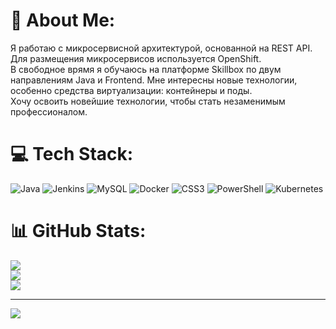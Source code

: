 # 💫 About Me:
Я работаю с микросервисной архитектурой, основанной на REST API. Для размещения микросервисов используется OpenShift. <br>В свободное врямя я обучаюсь на платформе Skillbox по двум направлениям Java и Frontend. Мне интересны новые технологии, особенно средства виртуализации: контейнеры и поды.<br>Хочу освоить новейшие технологии, чтобы стать незаменимым профессионалом.


# 💻 Tech Stack:
![Java](https://img.shields.io/badge/java-%23ED8B00.svg?style=for-the-badge&logo=openjdk&logoColor=white) ![Jenkins](https://img.shields.io/badge/jenkins-%232C5263.svg?style=for-the-badge&logo=jenkins&logoColor=white) ![MySQL](https://img.shields.io/badge/mysql-%2300000f.svg?style=for-the-badge&logo=mysql&logoColor=white) ![Docker](https://img.shields.io/badge/docker-%230db7ed.svg?style=for-the-badge&logo=docker&logoColor=white) ![CSS3](https://img.shields.io/badge/css3-%231572B6.svg?style=for-the-badge&logo=css3&logoColor=white) ![PowerShell](https://img.shields.io/badge/PowerShell-%235391FE.svg?style=for-the-badge&logo=powershell&logoColor=white) ![Kubernetes](https://img.shields.io/badge/kubernetes-%23326ce5.svg?style=for-the-badge&logo=kubernetes&logoColor=white)
# 📊 GitHub Stats:
![](https://github-readme-stats.vercel.app/api?username=AndrewKozyrev&theme=dark&hide_border=false&include_all_commits=true&count_private=true)<br/>
![](https://github-readme-streak-stats.herokuapp.com/?user=AndrewKozyrev&theme=dark&hide_border=false)<br/>
![](https://github-readme-stats.vercel.app/api/top-langs/?username=AndrewKozyrev&theme=dark&hide_border=false&include_all_commits=true&count_private=true&layout=compact)

---
[![](https://visitcount.itsvg.in/api?id=AndrewKozyrev&icon=0&color=0)](https://visitcount.itsvg.in)

<!-- Proudly created with GPRM ( https://gprm.itsvg.in ) -->
